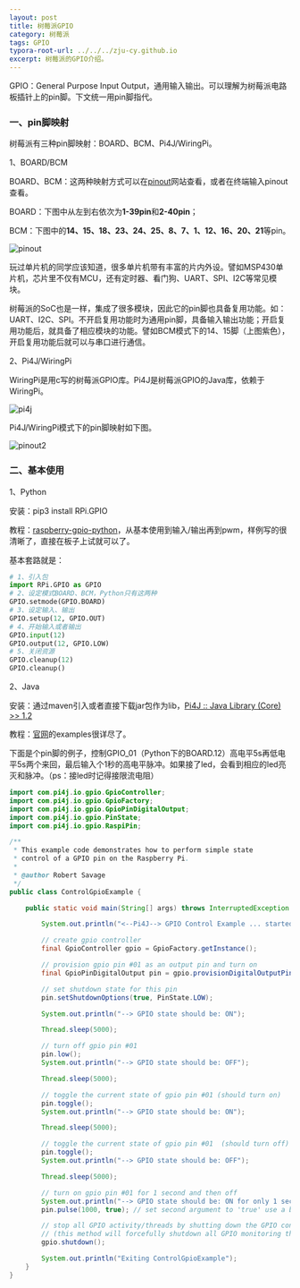 ```yaml
---
layout: post
title: 树莓派GPIO
category: 树莓派
tags: GPIO
typora-root-url: ../../../zju-cy.github.io
excerpt: 树莓派的GPIO介绍。
---
```


GPIO：General Purpose Input Output，通用输入输出。可以理解为树莓派电路板插针上的pin脚。下文统一用pin脚指代。

### 一、pin脚映射

树莓派有三种pin脚映射：BOARD、BCM、Pi4J/WiringPi。

1、BOARD/BCM

BOARD、BCM：这两种映射方式可以在[pinout](https://pinout.xyz/)网站查看，或者在终端输入pinout查看。



BOARD：下图中从左到右依次为**1-39pin**和**2-40pin**；

BCM：下图中的**14、15、18、23、24、25、8、7、1、12、16、20、21**等pin。

![pinout](/images/raspberry-pi-pinout1.png)



玩过单片机的同学应该知道，很多单片机带有丰富的片内外设。譬如MSP430单片机，芯片里不仅有MCU，还有定时器、看门狗、UART、SPI、I2C等常见模块。

树莓派的SoC也是一样，集成了很多模块，因此它的pin脚也具备复用功能。如：UART、I2C、SPI。不开启复用功能时为通用pin脚，具备输入输出功能；开启复用功能后，就具备了相应模块的功能。譬如BCM模式下的14、15脚（上图紫色），开启复用功能后就可以与串口进行通信。



2、Pi4J/WiringPi

WiringPi是用c写的树莓派GPIO库。Pi4J是树莓派GPIO的Java库，依赖于WiringPi。

![pi4j](/images/pi4j.png)

Pi4J/WiringPi模式下的pin脚映射如下图。

![pinout2](/images/raspberry-pi-pinout2.png)



### 二、基本使用

1、Python

安装：pip3 install RPi.GPIO

教程：[raspberry-gpio-python](https://sourceforge.net/p/raspberry-gpio-python/wiki/Examples/)，从基本使用到输入/输出再到pwm，样例写的很清晰了，直接在板子上试就可以了。

基本套路就是：

```python
# 1、引入包
import RPi.GPIO as GPIO
# 2、设定模式BOARD、BCM，Python只有这两种
GPIO.setmode(GPIO.BOARD)
# 3、设定输入、输出
GPIO.setup(12, GPIO.OUT)
# 4、开始输入或者输出
GPIO.input(12)
GPIO.output(12, GPIO.LOW)
# 5、关闭资源
GPIO.cleanup(12)
GPIO.cleanup()
```



2、Java

安装：通过maven引入或者直接下载jar包作为lib，[Pi4J :: Java Library (Core)  >> 1.2](https://mvnrepository.com/artifact/com.pi4j/pi4j-core/1.2)

教程：[官网](https://pi4j.com/1.2/index.html)的examples很详尽了。

下面是个pin脚的例子，控制GPIO_01（Python下的BOARD.12）高电平5s再低电平5s两个来回，最后输入个1秒的高电平脉冲。如果接了led，会看到相应的led亮灭和脉冲。（ps：接led时记得接限流电阻）

```java
import com.pi4j.io.gpio.GpioController;
import com.pi4j.io.gpio.GpioFactory;
import com.pi4j.io.gpio.GpioPinDigitalOutput;
import com.pi4j.io.gpio.PinState;
import com.pi4j.io.gpio.RaspiPin;

/**
 * This example code demonstrates how to perform simple state
 * control of a GPIO pin on the Raspberry Pi.
 *
 * @author Robert Savage
 */
public class ControlGpioExample {

    public static void main(String[] args) throws InterruptedException {

        System.out.println("<--Pi4J--> GPIO Control Example ... started.");

        // create gpio controller
        final GpioController gpio = GpioFactory.getInstance();

        // provision gpio pin #01 as an output pin and turn on
        final GpioPinDigitalOutput pin = gpio.provisionDigitalOutputPin(RaspiPin.GPIO_01, "MyLED", PinState.HIGH);

        // set shutdown state for this pin
        pin.setShutdownOptions(true, PinState.LOW);

        System.out.println("--> GPIO state should be: ON");

        Thread.sleep(5000);

        // turn off gpio pin #01
        pin.low();
        System.out.println("--> GPIO state should be: OFF");

        Thread.sleep(5000);

        // toggle the current state of gpio pin #01 (should turn on)
        pin.toggle();
        System.out.println("--> GPIO state should be: ON");

        Thread.sleep(5000);

        // toggle the current state of gpio pin #01  (should turn off)
        pin.toggle();
        System.out.println("--> GPIO state should be: OFF");

        Thread.sleep(5000);

        // turn on gpio pin #01 for 1 second and then off
        System.out.println("--> GPIO state should be: ON for only 1 second");
        pin.pulse(1000, true); // set second argument to 'true' use a blocking call

        // stop all GPIO activity/threads by shutting down the GPIO controller
        // (this method will forcefully shutdown all GPIO monitoring threads and scheduled tasks)
        gpio.shutdown();

        System.out.println("Exiting ControlGpioExample");
    }
}
```

